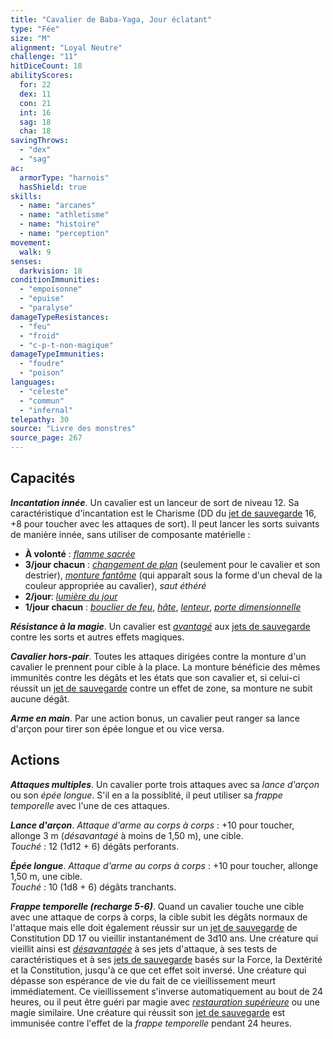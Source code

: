 ```yaml
---
title: "Cavalier de Baba-Yaga, Jour éclatant"
type: "Fée"
size: "M"
alignment: "Loyal Neutre"
challenge: "11"
hitDiceCount: 18
abilityScores:
  for: 22
  dex: 11
  con: 21
  int: 16
  sag: 18
  cha: 18
savingThrows:
  - "dex"
  - "sag"
ac:
  armorType: "harnois"
  hasShield: true
skills:
  - name: "arcanes"
  - name: "athletisme"
  - name: "histoire"
  - name: "perception"
movement:
  walk: 9
senses:
  darkvision: 18
conditionImmunities:
  - "empoisonne"
  - "epuise"
  - "paralyse"
damageTypeResistances:
  - "feu"
  - "froid"
  - "c-p-t-non-magique"
damageTypeImmunities:
  - "foudre"
  - "poison"
languages:
  - "céleste"
  - "commun"
  - "infernal"
telepathy: 30
source: "Livre des monstres"
source_page: 267
---
```

## Capacités
_**Incantation innée**_. Un cavalier est un lanceur de sort de niveau 12. Sa caractéristique d'incantation est le Charisme (DD du [jet de sauvegarde](/utiliser-les-caracteristiques/#jets-de-sauvegarde) 16, +8 pour toucher avec les attaques de sort). Il peut lancer les sorts suivants de manière innée, sans utiliser de composante matérielle :
* **À volonté** : [_flamme sacrée_](/grimoire/flamme-sacree/)
* **3/jour chacun** : [_changement de plan_](/grimoire/changement-de-plan/) (seulement pour le cavalier et son destrier), [_monture fantôme_](/grimoire/monture-fantome/) (qui apparaît sous la forme d'un cheval de la couleur appropriée au cavalier), _saut éthéré_
* **2/jour**: [_lumière du jour_](/grimoire/lumiere-du-jour/)
* **1/jour chacun** : [_bouclier de feu_](/grimoire/bouclier-de-feu/), [_hâte_](/grimoire/hate/), [_lenteur_](/grimoire/lenteur/), [_porte dimensionnelle_](/grimoire/porte-dimensionnelle/)

_**Résistance à la magie**_. Un cavalier est [_avantagé_](/utiliser-les-caracteristiques/#avantage-et-desavantage) aux [jets de sauvegarde](/utiliser-les-caracteristiques/#jets-de-sauvegarde) contre les sorts et autres effets magiques.

_**Cavalier hors-pair**_. Toutes les attaques dirigées contre la monture d'un cavalier le prennent pour cible à la place. La monture bénéficie des mêmes immunités contre les dégâts et les états que son cavalier et, si celui-ci réussit un [jet de sauvegarde](/utiliser-les-caracteristiques/#jets-de-sauvegarde) contre un effet de zone, sa monture ne subit aucune dégât.

_**Arme en main**_. Par une action bonus, un cavalier peut ranger sa lance d'arçon pour tirer son épée longue et ou vice versa.

## Actions
_**Attaques multiples**_. Un cavalier porte trois attaques avec sa _lance d'arçon_ ou son _épée longue_. S'il en a la possiblité, il peut utiliser sa _frappe temporelle_ avec l'une de ces attaques.

_**Lance d'arçon**_. _Attaque d'arme au corps à corps_ : +10 pour toucher, allonge 3 m (_désavantagé_ à moins de 1,50 m), une cible.  
_Touché_ : 12 (1d12 + 6) dégâts perforants.

_**Épée longue**_. _Attaque d'arme au corps à corps_ : +10 pour toucher, allonge 1,50 m, une cible.  
_Touché_ : 10 (1d8 + 6) dégâts tranchants.

_**Frappe temporelle (recharge 5-6)**_. Quand un cavalier touche une cible avec une attaque de corps à corps, la cible subit les dégâts normaux de l'attaque mais elle doit également réussir sur un [jet de sauvegarde](/utiliser-les-caracteristiques/#jets-de-sauvegarde) de Constitution DD 17 ou vieillir instantanément de 3d10 ans. Une créature qui vieillit ainsi est [_désavantagée_](/utiliser-les-caracteristiques/#avantage-et-desavantage) à ses jets d'attaque, à ses tests de caractéristiques et à ses [jets de sauvegarde](/utiliser-les-caracteristiques/#jets-de-sauvegarde) basés sur la Force, la Dextérité et la Constitution, jusqu'à ce que cet effet soit inversé. Une créature qui dépasse son espérance de vie du fait de ce vieillissement meurt immédiatement. Ce vieillissement s'inverse automatiquement au bout de 24 heures, ou il peut être guéri par magie avec [_restauration supérieure_](/grimoire/restauration-superieure/) ou une magie similaire. Une créature qui réussit son [jet de sauvegarde](/utiliser-les-caracteristiques/#jets-de-sauvegarde) est immunisée contre l'effet de la _frappe temporelle_ pendant 24 heures.
